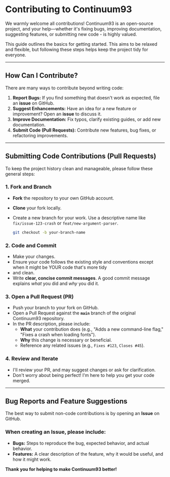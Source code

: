 ﻿# Contributing to Continuum93

We warmly welcome all contributions! Continuum93 is an open-source project, and your help—whether it's fixing bugs, improving documentation, suggesting features, or submitting new code - is highly valued.

This guide outlines the basics for getting started. This aims to be relaxed and flexible, but following these steps helps keep the project tidy for everyone.

---

## How Can I Contribute?

There are many ways to contribute beyond writing code:

1.  **Report Bugs:** If you find something that doesn't work as expected, file an **issue** on GitHub.
2.  **Suggest Enhancements:** Have an idea for a new feature or improvement? Open an **issue** to discuss it.
3.  **Improve Documentation:** Fix typos, clarify existing guides, or add new documentation.
4.  **Submit Code (Pull Requests):** Contribute new features, bug fixes, or refactoring improvements.

---

## Submitting Code Contributions (Pull Requests)

To keep the project history clean and manageable, please follow these general steps:

### 1. **Fork and Branch**
* **Fork** the repository to your own GitHub account.
* **Clone** your fork locally.
* Create a new branch for your work. Use a descriptive name like `fix/issue-123-crash` or `feat/new-argument-parser`.

    ```bash
    git checkout -b your-branch-name
    ```

### 2. **Code and Commit**
* Make your changes.
* Ensure your code follows the existing style and conventions except when it might be YOUR code that's more tidy
* and clean.
* Write **clear, concise commit messages**. A good commit message explains *what* you did and *why* you did it.

### 3. **Open a Pull Request (PR)**
* Push your branch to your fork on GitHub.
* Open a Pull Request against the **`main`** branch of the original Continuum93 repository.
* In the PR description, please include:
    * **What** your contribution does (e.g., "Adds a new command-line flag," "Fixes a crash when loading fonts").
    * **Why** this change is necessary or beneficial.
    * Reference any related issues (e.g., `Fixes #123`, `Closes #45`).

### 4. **Review and Iterate**
* I'll review your PR, and may suggest changes or ask for clarification.
* Don't worry about being perfect! I'm here to help you get your code merged.

---

## Bug Reports and Feature Suggestions

The best way to submit non-code contributions is by opening an **Issue** on GitHub.

### When creating an Issue, please include:

* **Bugs:** Steps to reproduce the bug, expected behavior, and actual behavior.
* **Features:** A clear description of the feature, why it would be useful, and how it might work.

**Thank you for helping to make Continuum93 better!**
